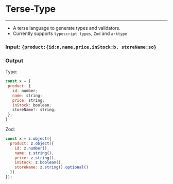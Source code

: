# Terse-Type

---

- A terse language to generate types and validators.
- Currently supports `typescript types`, `Zod` and `arktype`

### Input: `{product:{id:n,name,price,inStock:b, storeName:so}`

### Output

Type:

```js
const x = {
 product: {
   id: number;
   name: string;
   price: string;
   inStock: boolean;
   storeName?: string;
 };
}
```

Zod:

```js
const x = z.object({
  product: z.object({
    id: z.number(),
    name: z.string(),
    price: z.string(),
    inStock: z.boolean(),
    storeName: z.string().optional()
  })
});
```
